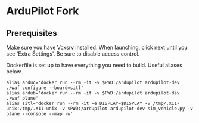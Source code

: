 # ArduPilot Fork
## Prerequisites
Make sure you have Vcxsrv installed.  When launching, click next until you see 'Extra Settings'.  Be sure to disable access control.

Dockerfile is set up to have everything you need to build.  Useful aliases below.

```
alias arduc='docker run --rm -it -v $PWD:/ardupilot ardupilot-dev ./waf configure --board=sitl'
alias ardub='docker run --rm -it -v $PWD:/ardupilot ardupilot-dev ./waf plane'
alias sitl='docker run --rm -it -e DISPLAY=$DISPLAY -v /tmp/.X11-unix:/tmp/.X11-unix -v $PWD:/ardupilot ardupilot-dev sim_vehicle.py -v plane --console --map -w'
```

